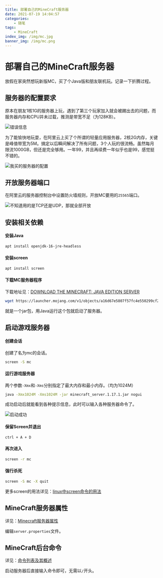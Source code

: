 ```yaml
---
title: 部署自己的MineCraft服务器
date: 2021-07-19 14:04:57
categories:
    - 随笔
tags:
    - MineCraft
index_img: /img/mc.jpg
banner_img: /img/mc.png
---
```


# 部署自己的MineCraft服务器

放假在家突然想玩新版MC，买了个Java版和朋友联机玩。记录一下折腾过程。

## 服务器的配置要求

原本在朋友1核1G的服务器上玩，遇到了第三个玩家加入就会被踢出去的问题，而服务器内存和CPU并未过载，推测是带宽不足（为128KB）。

![错误信息](https://i.loli.net/2021/07/19/NsQHjSEZBkLTnOz.png)

为了能愉快地玩耍，在阿里云上买了个所谓的轻量应用服务器，2核2G内存，关键是峰值带宽为5M。搞定以后瞬间解决了所有问题，3个人玩的很流畅。虽然每月限流1000GB，但还是完全够用。一年99，并且再续费一年似乎也是99，感觉挺不错的。

![我买的服务器的配置](https://i.loli.net/2021/07/19/LaSM8ypwVfiJmAI.png)

## 开放服务器端口

在阿里云的服务器控制台中设置防火墙规则，开放MC要用的`25565`端口。

![不知道用的是TCP还是UDP，那就全部开放](https://i.loli.net/2021/07/19/5x8Vbvz1nkrqmPf.png)

## 安装相关依赖

#### 安装Java

```bash
apt install openjdk-16-jre-headless
```

#### 安装screen

```bash
apt install screen
```

#### 下载MC服务器程序

下载地址见：[DOWNLOAD THE MINECRAFT: JAVA EDITION SERVER](https://www.minecraft.net/en-us/download/server)

```bash
wget https://launcher.mojang.com/v1/objects/a16d67e5807f57fc4e550299cf20226194497dc2/server.jar
```

就是一个jar包，用Java运行这个包就启动了服务器。

## 启动游戏服务器

#### 创建会话

创建了名为mc的会话。

```bash
screen -S mc
```

#### 运行游戏服务器

两个参数`-Xmx`和`-Xms`分别指定了最大内存和最小内存。（均为1024M）

```bash
java -Xmx1024M -Xms1024M -jar minecraft_server.1.17.1.jar nogui
```

成功启动后就能看到各种提示信息，此时可以输入各种服务器命令了。

![启动成功](https://i.loli.net/2021/07/19/MOFGxlQfTH5X3gd.png)

#### 保留Screen并退出

`ctrl + A + D`

#### 再次进入

```bash
screen -r mc
```

#### 强行杀死

```bash
screen -S mc -X quit
```

更多screen的用法详见：[linux中screen命令的用法](https://www.huaweicloud.com/articles/6d91932d9a65d3cb45101886ac6fe53a.html)

## MineCraft服务器属性

详见：[Minecraft服务器属性](https://minecraft.fandom.com/zh/wiki/Server.properties?variant=zh#Java.E7.89.88_3)

编辑`server.properties`文件。

## MineCraft后台命令

详见：[命令列表及其概述](https://minecraft.fandom.com/zh/wiki/%E5%91%BD%E4%BB%A4?variant=zh#.E5.91.BD.E4.BB.A4.E5.88.97.E8.A1.A8.E5.8F.8A.E5.85.B6.E6.A6.82.E8.BF.B0)

启动服务器后直接输入命令即可，无需以`/`开头。


